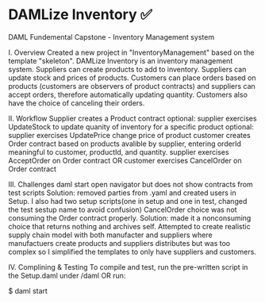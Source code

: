 # DAMLize Inventory ✅
DAML Fundemental Capstone - Inventory Management system 

I. Overview 
Created a new project in "InventoryManagement" based on the template "skeleton".
DAMLize Inventory is an inventory management system.
Suppliers can create products to add to inventory. Suppliers can update stock and prices of products. Customers can place orders based on products (customers are observers of product contracts) and suppliers can accept orders, therefore automatically updating quantity. Customers also have the choice of canceling their orders.

II. Workflow
Supplier creates a Product contract
  optional: supplier exercises UpdateStock to update quanity of inventory for a specific product
  optional: supplier exercises UpdatePrice change price of product 
customer creates Order contract based on products avalible by supplier, entering orderId meaningful to customer, productId, and quantity. 
supplier exercises AcceptOrder on Order contract OR customer exercises CancelOrder on Order contract

III. Challenges 
daml start open navigator but does not show contracts from test scripts Solution: removed parties from .yaml and created users in Setup. I also had two setup scripts(one in setup and one in test, changed the test sestup name to avoid confusion)
CancelOrder choice was not consuming the Order contract properly. Solution: made it a nonconsuming choice that returns nothing and archives self.
Attempted to create realistic supply chain model with both manufacter and suppliers where manufactuers create products and suppliers distributes but was too complex so I simplified the templates to only have suppliers and customers.

IV. Complining & Testing
To compile and test, run the pre-written script in the Setup.daml under /daml OR run:

$ daml start
